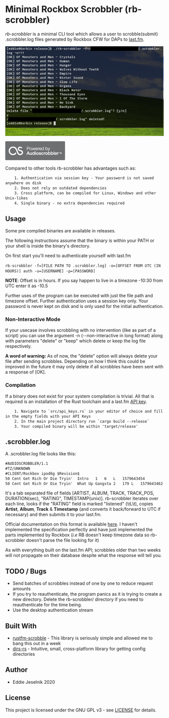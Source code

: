# Minimal Rockbox Scrobbler (rb-scrobbler)

_rb-scrobbler_ is a minimal CLI tool which allows a user to scrobble(submit) .scrobbler.log files generated by Rockbox CFW for DAPs to [last.fm](https://last.fm).

![usage](in-action.png)

![badge-as](badge.gif)

Compared to other tools rb-scrobbler has advantages such as:

        1. Authentication via session key - Your password is not saved anywhere on disk
        2. Does not rely on outdated dependencies
        3. Cross platform, can be compiled for Linux, Windows and other Unix-likes
        4. Single binary - no extra dependencies required

## Usage

Some pre compiled binaries are available in releases.

The following instructions assume that the binary is within your PATH or your shell is inside the binary's directory.

On first start you'll need to authenticate yourself with last.fm

`rb-scrobbler -f=[FILE PATH TO .scrobbler.log] -o=[OFFSET FROM UTC (IN HOURS)] auth -u=[USERNAME] -p=[PASSWORD]`

**NOTE**: Offset is in hours. If you say happen to live in a timezone -10:30 from UTC enter it as -10.5

Further uses of the program can be executed with just the file path and timezone offset. Further authentication uses a session key only.
Your password is never kept on disk and is only used for the initial authentication.

### Non-Interactive Mode

If your usecase involves scrobbling with no intervention (like as part of a script) you can use the argument 
-n (--non-interactive in long format) along with parameters "delete" or "keep"
which delete or keep the log file respectively.

**A word of warning:** As of now, the "delete" option will always delete your file after sending scrobbles.
Depending on how I think this could be improved in the future it may only delete if all scrobbles have been
sent with a response of [OK].

### Compilation

If a binary does not exist for your system compilation is trivial.
All that is required is an installation of the Rust toolchain and a last.fm [API key](https://www.last.fm/api/account/create).

        1. Navigate to `src/api_keys.rs` in your editor of choice and fill in the empty fields with your API Keys
        2. In the main project directory run `cargo build --release`
        3. Your compiled binary will be within 'target/release'

## .scrobbler.log

A .scrobbler.log file looks like this:

```
#AUDIOSCROBBLER/1.1
#TZ/UNKNOWN
#CLIENT/Rockbox ipod6g $Revision$
50 Cent Get Rich Or Die Tryin'  Intro   1   6   L   1579643454
50 Cent Get Rich Or Die Tryin'  What Up Gangsta 2   179 L   1579643462
```

It's a tab separated file of fields [ARTIST, ALBUM, TRACK, TRACK_POS, DURATION(sec), "RATING", TIMESTAMP(unix)].
rb-scrobbler iterates over each line, looks if the "RATING" field is marked "listened" (\tL\t),
copies **Artist**, **Album**, **Track** & **Timestamp** (and converts it back/forward to UTC if necessary) and then submits it to your
last.fm.

Official documentation on this format is available [here](https://web.archive.org/web/20170107015006/http://www.audioscrobbler.net/wiki/Portable_Player_Logging).
I haven't implemented the specification perfectly and have just implemented the parts implemented by Rockbox (_i.e_ RB doesn't keep timezone data
so rb-scrobbler doesn't parse the file looking for it)

As with everything built on the last.fm API; scrobbles older than two weeks will not propagate on their database despite what the response will tell you.

## TODO / Bugs

   * Send batches of scrobbles instead of one by one to reduce request amounts
   * If you try to reauthenticate, the program panics as it is trying to create a new directory.
   Delete the rb-scrobbler/ directory if you need to reauthenticate for the time being.
   * Use the desktop authentication stream

## Built With

   * [rustfm-scrobble](https://github.com/bobbo/rustfm-scrobble) - This library is seriously simple and allowed me to bang this out in a week
   * [dirs-rs](https://github.com/soc/dirs-rs) - Intuitive, small, cross-platform library for getting config directories

## Author

   * Eddie Jeselnik 2020

## License

This project is licensed under the GNU GPL v3 - see [LICENSE](LICENSE) for details.
